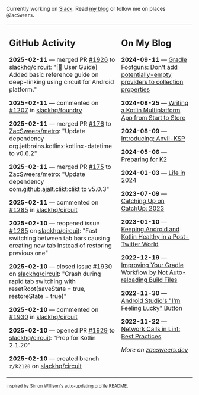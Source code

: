 Currently working on [Slack](https://slack.com/). Read [my blog](https://zacsweers.dev/) or follow me on places `@ZacSweers`.

<table><tr><td valign="top" width="60%">

## GitHub Activity
<!-- githubActivity starts -->
**2025-02-11** — merged PR [#1926](https://github.com/slackhq/circuit/pull/1926) to [slackhq/circuit](https://github.com/slackhq/circuit): "[📖 User Guide] Added basic reference guide on deep-linking using circuit for Android platform."

**2025-02-11** — commented on [#1207](https://github.com/slackhq/foundry/pull/1207#issuecomment-2652099414) in [slackhq/foundry](https://github.com/slackhq/foundry)

**2025-02-11** — merged PR [#176](https://github.com/ZacSweers/metro/pull/176) to [ZacSweers/metro](https://github.com/ZacSweers/metro): "Update dependency org.jetbrains.kotlinx:kotlinx-datetime to v0.6.2"

**2025-02-11** — merged PR [#175](https://github.com/ZacSweers/metro/pull/175) to [ZacSweers/metro](https://github.com/ZacSweers/metro): "Update dependency com.github.ajalt.clikt:clikt to v5.0.3"

**2025-02-11** — commented on [#1285](https://github.com/slackhq/circuit/issues/1285#issuecomment-2649805364) in [slackhq/circuit](https://github.com/slackhq/circuit)

**2025-02-10** — reopened issue [#1285](https://github.com/slackhq/circuit/issues/1285) on [slackhq/circuit](https://github.com/slackhq/circuit): "Fast switching between tab bars causing creating new tab instead of restoring previous one"

**2025-02-10** — closed issue [#1930](https://github.com/slackhq/circuit/issues/1930) on [slackhq/circuit](https://github.com/slackhq/circuit): "Crash during rapid tab switching with resetRoot(saveState = true, restoreState = true)"

**2025-02-10** — commented on [#1930](https://github.com/slackhq/circuit/issues/1930#issuecomment-2649734990) in [slackhq/circuit](https://github.com/slackhq/circuit)

**2025-02-10** — opened PR [#1929](https://github.com/slackhq/circuit/pull/1929) to [slackhq/circuit](https://github.com/slackhq/circuit): "Prep for Kotlin 2.1.20"

**2025-02-10** — created branch `z/k2120` on [slackhq/circuit](https://github.com/slackhq/circuit)
<!-- githubActivity ends -->
</td><td valign="top" width="40%">

## On My Blog
<!-- blog starts -->
**2024-09-11** — [Gradle Footguns: Don't add potentially-empty providers to collection properties](https://www.zacsweers.dev/gradle-footgun-adding-empty-providers-to-collection-properties/)

**2024-08-25** — [Writing a Kotlin Multiplatform App from Start to Store](https://www.zacsweers.dev/writing-a-kotlin-multiplatform-app-from-start-to-store/)

**2024-08-09** — [Introducing: Anvil-KSP](https://www.zacsweers.dev/introducing-anvil-ksp/)

**2024-05-06** — [Preparing for K2](https://www.zacsweers.dev/preparing-for-k2/)

**2024-01-03** — [Life in 2024](https://www.zacsweers.dev/life-in-2024/)

**2023-07-09** — [Catching Up on CatchUp: 2023](https://www.zacsweers.dev/catching-up-on-catchup-2023/)

**2023-01-10** — [Keeping Android and Kotlin Healthy in a Post-Twitter World](https://www.zacsweers.dev/keeping-android-healthy/)

**2022-12-19** — [Improving Your Gradle Workflow by Not Auto-reloading Build Files](https://www.zacsweers.dev/improving-your-workflow-by-not-auto-reloading-build-files/)

**2022-11-30** — [Android Studio's "I'm Feeling Lucky" Button](https://www.zacsweers.dev/android-studios-im-feeling-lucky-button/)

**2022-11-22** — [Network Calls in Lint: Best Practices](https://www.zacsweers.dev/network-calls-in-lint-best-practices/)
<!-- blog ends -->
_More on [zacsweers.dev](https://zacsweers.dev/)_
</td></tr></table>

<sub><a href="https://simonwillison.net/2020/Jul/10/self-updating-profile-readme/">Inspired by Simon Willison's auto-updating profile README.</a></sub>